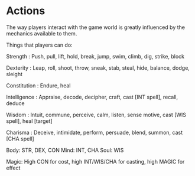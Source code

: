# Actions
The way players interact with the game world is greatly influenced by the mechanics available to them.

Things that players can do:

Strength
: Push, pull, lift, hold, break, jump, swim, climb, dig, strike, block

Dexterity
: Leap, roll, shoot, throw, sneak, stab, steal, hide, balance, dodge, sleight

Constitution
: Endure, heal

Intelligence
: Appraise, decode, decipher, craft, cast [INT spell], recall, deduce

Wisdom
: Intuit, commune, perceive, calm, listen, sense motive, cast [WIS spell], heal [target]

Charisma
: Deceive, intimidate, perform, persuade, blend, summon, cast [CHA spell]

Body: STR, DEX, CON
Mind: INT, CHA
Soul: WIS

Magic: High CON for cost, high INT/WIS/CHA for casting, high MAGIC for effect
